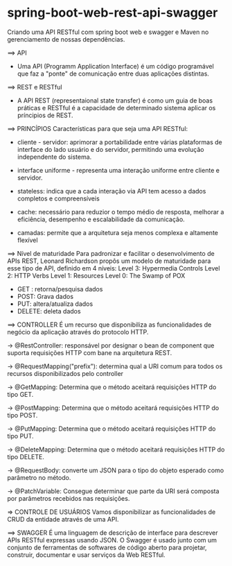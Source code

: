 # spring-boot-web-rest-api-swagger
Criando uma API RESTful com spring boot web e swagger e Maven no gerenciamento de nossas dependências.

==> API
* Uma API (Programm Application Interface) é um código programável que faz a "ponte" de comunicação entre duas aplicações distintas.

==> REST e RESTful
* A API REST (representaional state transfer) é como um guia de boas práticas e RESTful é a capacidade de determinado sistema aplicar os príncipios de REST.

==> PRINCÍPIOS
Características para que seja uma API RESTful:
* cliente - servidor: aprimorar a portabilidade entre várias plataformas de interface do lado usuário e do servidor, permitindo uma evolução independente do sistema.

* interface uniforme - representa uma interação uniforme entre cliente e servidor.

* stateless: indica que a cada interação via API tem acesso a dados completos e compreensíveis

* cache: necessário para reduzior o tempo médio de resposta, melhorar a eficiência, desempenho e escalabilidade da comunicação.

* camadas: permite que a arquitetura seja menos complexa e altamente flexível

==> Nível de maturidade
Para padronizar e facilitar o desenvolvimento de APIs REST, Leonard Richardson propôs um modelo de maturidade para esse tipo de API, definido em 4 níveis:
Level 3: Hypermedia Controls
Level 2: HTTP Verbs
Level 1: Resources
Level 0: The Swamp of POX

* GET : retorna/pesquisa dados
* POST: Grava dados
* PUT: altera/atualiza dados
* DELETE: deleta dados

==> CONTROLLER
É um recurso que disponibiliza as funcionalidades de negócio da aplicação através do protocolo HTTP. 

-> @RestController: responsável por designar o bean de component que suporta requisições HTTP com bane na arquitetura REST.

-> @RequestMapping("prefix"): determina qual a URI comum para todos os recursos disponibilizados pelo controller

-> @GetMapping: Determina que o método aceitará requisições HTTP do tipo GET.

-> @PostMapping: Determina que o método aceitará requisições HTTP do tipo POST.

-> @PutMapping: Determina que o método aceitará requisições HTTP do tipo PUT.

-> @DeleteMapping: Determina que o método aceitará requisições HTTP do tipo DELETE.

-> @RequestBody: converte um JSON para o tipo do objeto esperado como parâmetro no método.

-> @PatchVariable: Consegue determinar que parte da URI será composta por parâmetros recebidos nas requisições.

=> CONTROLE DE USUÁRIOS
Vamos disponibilizar as funcionalidades de CRUD da entidade através de uma API.

==> SWAGGER
É uma linguagem de descrição de interface para descrever APIs RESTful expressas usando JSON. O Swagger é usado junto com um conjunto de ferramentas de softwares de código aberto para projetar, construir, documentar e usar serviços da Web RESTful.
